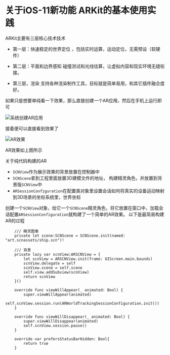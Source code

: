 # 关于iOS-11新功能 ARKit的基本使用实践

ARKit主要有三层核心技术技术

- 第一层：快速稳定的世界定位 ，包括实时运算，运动定位，无需预设（软硬件）

- 第二层：平面和边界感知 碰撞测试和光线估算，让虚拟内容和现实环境无缝衔接。

- 第三层，渲染 支持各种渲染制作工具，目标就是简单易用，和其它插件融合度好。

如果只是想要单纯看一下效果，那么直接创建一个AR应用，然后在手机上运行即可

![系统创建AR应用](./Assets/image1.png)

接着便可以直接看到效果了

![AR效果](./Assets/image2.jpeg)

AR效果如上图所示

关于纯代码构建的AR

- `SCNView`作为展示效果的背景放置在控制器中
- `SCNScene`拿到工程里面放置3D建模文件的地址， 构建精灵角色，并放置到背景版`SCNView`中
- `ARSessionConfiguration`在配置类对象里设置会话如何将真实的设备运动映射到3D场景的坐标系统里，世界坐标

创建一个`SCNView`对象，给它一个`SCNScene`精灵角色，将它放置在窗口中，加载会话配置`ARSessionConfiguration`就构建了一个简单的AR效果。
以下是最简易构建AR的过程
```Object-C
    /// 精灵图像
    private let scene:SCNScene = SCNScene.init(named: "art.scnassets/ship.scn")!
    
    /// 背景
    private lazy var scnView:ARSCNView = {
        let scnView = ARSCNView.init(frame: UIScreen.main.bounds)
        scnView.delegate = self
        scnView.scene = self.scene
        self.view.addSubview(scnView)
        return scnView
    }()
    
    override func viewWillAppear(_ animated: Bool) {
        super.viewWillAppear(animated)
        self.scnView.session.run(ARWorldTrackingSessionConfiguration.init())
    }
    
    override func viewWillDisappear(_ animated: Bool) {
        super.viewWillDisappear(animated)
        self.scnView.session.pause()
    }
    
    override var prefersStatusBarHidden: Bool{
        return true
    }
```
